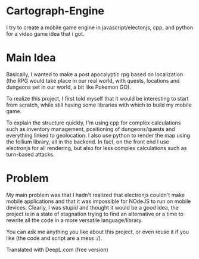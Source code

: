 # Cartograph-Engine
I try to create a mobile game engine in javascript/electonjs, cpp, and python for a video game idea that i got.

# Main Idea
Basically, I wanted to make a post apocalyptic rpg based on localization (the RPG would take place in our real world, with quests, locations and dungeons set in our world, a bit like Pokemon GO).

To realize this project, I first told myself that it would be interesting to start from scratch, while still having some libraries with which to build my mobile game. 

To explain the structure quickly, I'm using cpp for complex calculations such as inventory management, positioning of dungeons/quests and everything linked to geolocation. I also use python to render the map using the follium library, all in the backend. In fact, on the front end I use electronjs for all rendering, but also for less complex calculations such as turn-based attacks.

# Problem
My main problem was that I hadn't realized that electronjs couldn't make mobile applications and that it was impossible for NOdeJS to run on mobile devices. Clearly, I was stupid and thought it would be a good idea, the project is in a state of stagnation trying to find an alternative or a time to rewrite all the code in a more versatile language/library.

You can ask me anything you like about this project, or even reuse it if you like (the code and script are a mess :/).

Translated with DeepL.com (free version)
